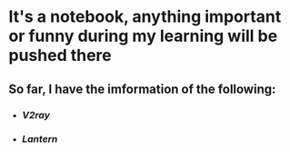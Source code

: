# It's a notebook, anything important or funny during my learning will be pushed there

## So far, I have the imformation of the following:

- ### *V2ray*

* ### *Lantern*

